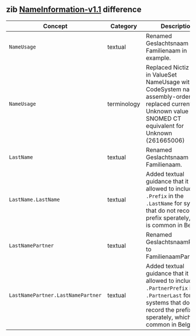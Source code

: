 ## zib [NameInformation-v1.1](https://zibs.nl/wiki/NameInformation-v1.1(2020EN)) difference

| Concept         | Category          | Description                             | 
|-----------------|-------------------|-----------------------------------------|
|`NameUsage` | textual | Renamed Geslachtsnaam to Familienaam in example. |
|`NameUsage` | terminology | Replaced Nictiz values in ValueSet NameUsage with HL7 CodeSystem name-assembly-order. Also replaced current Unknown value with SNOMED CT equivalent for Unknown (261665006)  | 
|`LastName` | textual | Renamed Geslachtsnaam to Familienaam. |
|`LastName.LastName` | textual | Added textual guidance that it is allowed to include `.Prefix` in the `.LastName` for systems that do not record the prefix sperately, which is common in Belgium. |
|`LastNamePartner` | textual | Renamed GeslachtsnaamPartner to FamilienaamPartner. |
|`LastNamePartner.LastNamePartner` | textual | Added textual guidance that it is allowed to include `.PartnerPrefix` in the `.PartnerLast` for systems that do not record the prefix sperately, which is common in Belgium. |